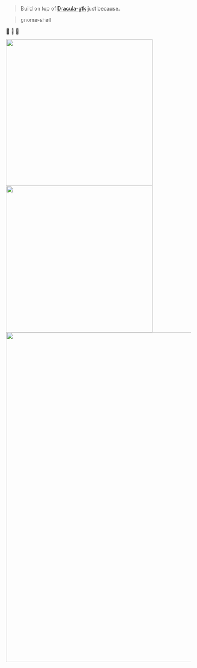 > Build on top of [Dracula-gtk](https://github.com/dracula/gtk) just because.

> gnome-shell

🚧 🚧 🚧



<img src="https://github.com/user-attachments/assets/867c6565-8121-4a67-a2c7-0db99567ad52" width="400" />
<img src="https://github.com/user-attachments/assets/daa39fb8-55e2-408b-b8f8-0a839cf3b0a5" width="400" />
<img src="https://github.com/user-attachments/assets/7d2807c8-f251-480a-9739-18247cb12d6f" width="900" />
